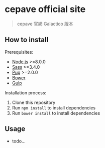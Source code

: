 # cepave official site

> cepave 官網 Galactico 版本

## How to install

Prerequisites:
* [Node.js](http://nodejs.org/) >=8.0.0
* [Sass](http://sass-lang.com/) >=3.4.0  
* [Pug](https://pugjs.org/) >=2.0.0 
* [Bower](http://bower.io/)
* [Gulp](http://bower.io/)

Installation process:
1. Clone this repository
2. Run ```npm install``` to install dependencies
3. Run ```bower install``` to install dependencies

## Usage
* todo...